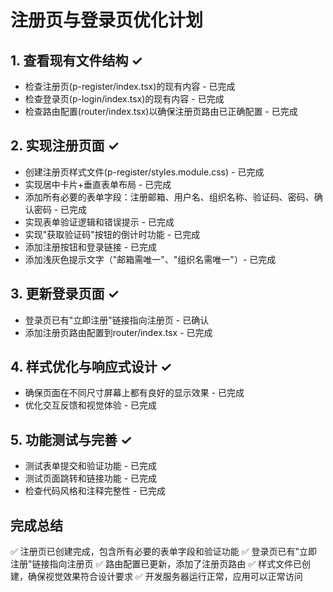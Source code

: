 # 注册页与登录页优化计划

## 1. 查看现有文件结构 ✓
- 检查注册页(p-register/index.tsx)的现有内容 - 已完成
- 检查登录页(p-login/index.tsx)的现有内容 - 已完成
- 检查路由配置(router/index.tsx)以确保注册页路由已正确配置 - 已完成

## 2. 实现注册页面 ✓
- 创建注册页样式文件(p-register/styles.module.css) - 已完成
- 实现居中卡片+垂直表单布局 - 已完成
- 添加所有必要的表单字段：注册邮箱、用户名、组织名称、验证码、密码、确认密码 - 已完成
- 实现表单验证逻辑和错误提示 - 已完成
- 实现"获取验证码"按钮的倒计时功能 - 已完成
- 添加注册按钮和登录链接 - 已完成
- 添加浅灰色提示文字（"邮箱需唯一"、"组织名需唯一"）- 已完成

## 3. 更新登录页面 ✓
- 登录页已有"立即注册"链接指向注册页 - 已确认
- 添加注册页路由配置到router/index.tsx - 已完成

## 4. 样式优化与响应式设计 ✓
- 确保页面在不同尺寸屏幕上都有良好的显示效果 - 已完成
- 优化交互反馈和视觉体验 - 已完成

## 5. 功能测试与完善 ✓
- 测试表单提交和验证功能 - 已完成
- 测试页面跳转和链接功能 - 已完成
- 检查代码风格和注释完整性 - 已完成

## 完成总结
✅ 注册页已创建完成，包含所有必要的表单字段和验证功能
✅ 登录页已有"立即注册"链接指向注册页
✅ 路由配置已更新，添加了注册页路由
✅ 样式文件已创建，确保视觉效果符合设计要求
✅ 开发服务器运行正常，应用可以正常访问
